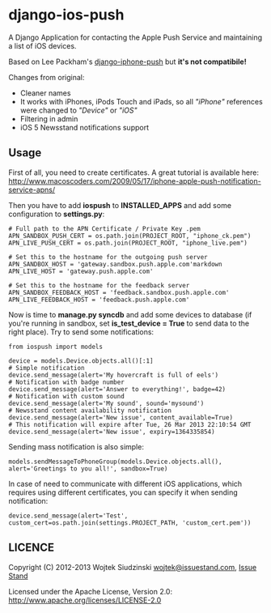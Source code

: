 django-ios-push
=============

A Django Application for contacting the Apple Push Service and maintaining a list of iOS devices.

Based on Lee Packham's [django-iphone-push](https://github.com/leepa/django-iphone-push) but **it's not compatibile!**

Changes from original:
* Cleaner names
* It works with iPhones, iPods Touch and iPads, so all *"iPhone"* references were changed to *"Device"* or *"iOS"*
* Filtering in admin
* iOS 5 Newsstand notifications support

Usage
-----
First of all, you need to create certificates. A great tutorial is available here: http://www.macoscoders.com/2009/05/17/iphone-apple-push-notification-service-apns/

Then you have to add **iospush** to **INSTALLED_APPS** and add some configuration to **settings.py**:

	# Full path to the APN Certificate / Private Key .pem
	APN_SANDBOX_PUSH_CERT = os.path.join(PROJECT_ROOT, "iphone_ck.pem")
	APN_LIVE_PUSH_CERT = os.path.join(PROJECT_ROOT, "iphone_live.pem")
	
	# Set this to the hostname for the outgoing push server
	APN_SANDBOX_HOST = 'gateway.sandbox.push.apple.com'markdown
	APN_LIVE_HOST = 'gateway.push.apple.com'
	
	# Set this to the hostname for the feedback server
	APN_SANDBOX_FEEDBACK_HOST = 'feedback.sandbox.push.apple.com'
	APN_LIVE_FEEDBACK_HOST = 'feedback.push.apple.com'

Now is time to **manage.py syncdb** and add some devices to database (if you're running in sandbox, set **is\_test\_device = True** to send data to the right place).
Try to send some notifications:

	from iospush import models
	
	device = models.Device.objects.all()[:1]
	# Simple notification
    device.send_message(alert='My hovercraft is full of eels')
    # Notification with badge number
    device.send_message(alert='Answer to everything!', badge=42)
    # Notification with custom sound
    device.send_message(alert='My sound', sound='mysound')
    # Newsstand content availability notification
    device.send_message(alert='New issue', content_available=True)
    # This notification will expire after Tue, 26 Mar 2013 22:10:54 GMT
    device.send_message(alert='New issue', expiry=1364335854)

Sending mass notification is also simple:
	
	models.sendMessageToPhoneGroup(models.Device.objects.all(), alert='Greetings to you all!', sandbox=True)
	
In case of need to communicate with different iOS applications, which requires using different certificates, you can specify it when sending notification:

	device.send_message(alert='Test', custom_cert=os.path.join(settings.PROJECT_PATH, 'custom_cert.pem'))


LICENCE
-------

Copyright (C) 2012-2013 Wojtek Siudzinski <wojtek@issuestand.com>, [Issue Stand](https://issuestand.com)

Licensed under the Apache License, Version 2.0: http://www.apache.org/licenses/LICENSE-2.0